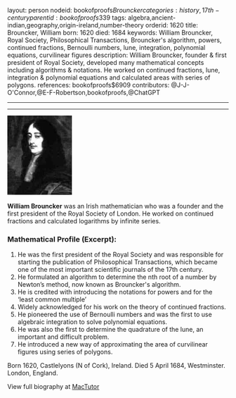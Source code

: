 layout: person
nodeid: bookofproofs$Brouncker
categories: history,17th-century
parentid: bookofproofs$339
tags: algebra,ancient-indian,geography,origin-ireland,number-theory
orderid: 1620
title: Brouncker, William
born: 1620
died: 1684
keywords: William Brouncker, Royal Society, Philosophical Transactions, Brouncker's algorithm, powers, continued fractions, Bernoulli numbers, lune, integration, polynomial equations, curvilinear figures
description: William Brouncker, founder & first president of Royal Society, developed many mathematical concepts including algorithms & notations. He worked on continued fractions, lune, integration & polynomial equations and calculated areas with series of polygons.
references: bookofproofs$6909
contributors: @J-J-O'Connor,@E-F-Robertson,bookofproofs,@ChatGPT

---



---

![Brouncker.jpg](https://github.com/bookofproofs/bookofproofs.github.io/blob/main/_sources/_assets/images/portraits/Brouncker.jpg?raw=true)

**William Brouncker** was an Irish mathematician who was a founder and the first president of the Royal Society of London. He worked on continued fractions and calculated logarithms by infinite series.

### Mathematical Profile (Excerpt):
1. He was the first president of the Royal Society and was responsible for starting the publication of Philosophical Transactions, which became one of the most important scientific journals of the 17th century.
2. He formulated an algorithm to determine the nth root of a number by Newton’s method, now known as Brouncker's algorithm.
3. He is credited with introducing the notations for powers and for the ‘least common multiple’
4. Widely acknowledged for his work on the theory of continued fractions.
5. He pioneered the use of Bernoulli numbers and was the first to use algebraic integration to solve polynomial equations.
6. He was also the first to determine the quadrature of the lune, an important and difficult problem.
7. He introduced a new way of approximating the area of curvilinear figures using series of polygons.

Born 1620, Castlelyons (N of Cork), Ireland. Died 5 April 1684, Westminster. London, England.

View full biography at [MacTutor](https://mathshistory.st-andrews.ac.uk/Biographies/Brouncker/)
